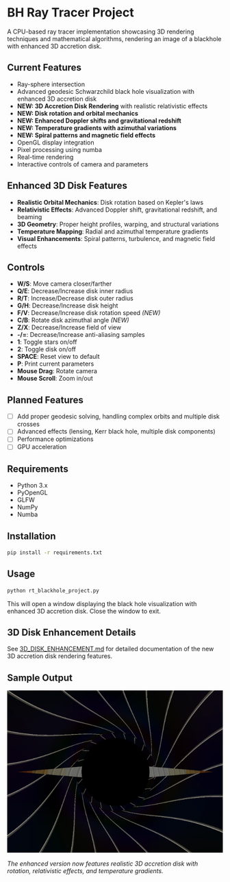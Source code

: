 # BH Ray Tracer Project

A CPU-based ray tracer implementation showcasing 3D rendering techniques and mathematical algorithms, rendering an image of a blackhole with enhanced 3D accretion disk.

## Current Features
- Ray-sphere intersection
- Advanced geodesic Schwarzchild black hole visualization with enhanced 3D accretion disk
- **NEW: 3D Accretion Disk Rendering** with realistic relativistic effects
- **NEW: Disk rotation and orbital mechanics** 
- **NEW: Enhanced Doppler shifts and gravitational redshift**
- **NEW: Temperature gradients with azimuthal variations**
- **NEW: Spiral patterns and magnetic field effects**
- OpenGL display integration
- Pixel processing using numba
- Real-time rendering
- Interactive controls of camera and parameters

## Enhanced 3D Disk Features
- **Realistic Orbital Mechanics**: Disk rotation based on Kepler's laws
- **Relativistic Effects**: Advanced Doppler shift, gravitational redshift, and beaming
- **3D Geometry**: Proper height profiles, warping, and structural variations
- **Temperature Mapping**: Radial and azimuthal temperature gradients
- **Visual Enhancements**: Spiral patterns, turbulence, and magnetic field effects

## Controls
- **W/S**: Move camera closer/farther
- **Q/E**: Decrease/Increase disk inner radius
- **R/T**: Increase/Decrease disk outer radius  
- **G/H**: Decrease/Increase disk height
- **F/V**: Decrease/Increase disk rotation speed *(NEW)*
- **C/B**: Rotate disk azimuthal angle *(NEW)*
- **Z/X**: Decrease/Increase field of view
- **-/=**: Decrease/Increase anti-aliasing samples
- **1**: Toggle stars on/off
- **2**: Toggle disk on/off
- **SPACE**: Reset view to default
- **P**: Print current parameters
- **Mouse Drag**: Rotate camera
- **Mouse Scroll**: Zoom in/out

## Planned Features
- [ ] Add proper geodesic solving, handling complex orbits and multiple disk crosses
- [ ] Advanced effects (lensing, Kerr black hole, multiple disk components)
- [ ] Performance optimizations
- [ ] GPU acceleration

## Requirements
- Python 3.x
- PyOpenGL
- GLFW
- NumPy
- Numba

## Installation
```bash
pip install -r requirements.txt 
```

## Usage
```bash
python rt_blackhole_project.py 
```
This will open a window displaying the black hole visualization with enhanced 3D accretion disk. Close the window to exit.

## 3D Disk Enhancement Details
See [3D_DISK_ENHANCEMENT.md](3D_DISK_ENHANCEMENT.md) for detailed documentation of the new 3D accretion disk rendering features.

## Sample Output
![Black Hole Visualization](images/BH_raytrace_SS_V2.PNG)

*The enhanced version now features realistic 3D accretion disk with rotation, relativistic effects, and temperature gradients.*
